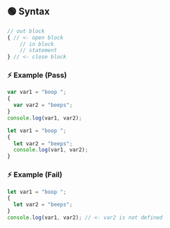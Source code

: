 ## 🟢 Syntax
```JavaScript
// out block
{ // <- open block
    // in block
    // statement
} // <- close block
```



### ⚡ Example (Pass)
```JavaScript
var var1 = "boop ";
{
  var var2 = "beeps";
}
console.log(var1, var2);
```
```JavaScript
let var1 = "boop ";
{
  let var2 = "beeps";
  console.log(var1, var2);
}
```


### ⚡ Example (Fail)
```JavaScript
let var1 = "boop ";
{
  let var2 = "beeps";
}
console.log(var1, var2); // <- var2 is not defined
```